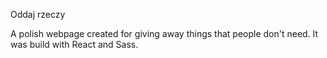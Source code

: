 Oddaj rzeczy

A polish webpage created for giving away things that people don't need.
It was build with React and Sass.